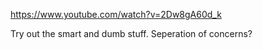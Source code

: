 https://www.youtube.com/watch?v=2Dw8gA60d_k

Try out the smart and dumb stuff. Seperation of concerns?